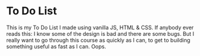 # To Do List
This is my To Do List I made using vanilla JS, HTML & CSS.
If anybody ever reads this: I know some of the design is bad and there are some bugs. But I really want to go through this course as quickly as I can, to get to building something useful as fast as I can. Oops.
